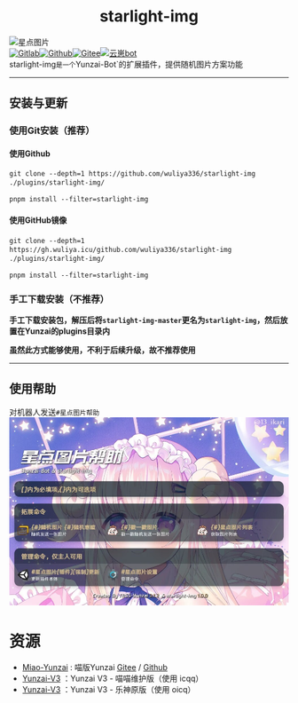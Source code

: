 # <center>starlight-img</center>

![星点图片](https://count.wuliya.cn/?name=starlight-img)<br>
[![Gitlab](https://img.shields.io/badge/Gitlab-星点图片-black?style=flat-square&logo=gitlab)](https://github.com/wuliya336/starlight-img )[![Github](https://img.shields.io/badge/Github-星点图片-black?style=flat-square&logo=github)](https://github.com/wuliya336/starlight-img)[![Gitee](https://img.shields.io/badge/Gitee-星点图片-black?style=flat-square&logo=gitee)](https://github.com/wuliya336/starlight-img )[![云崽bot](https://img.shields.io/badge/云崽-v3.0.0-black?style=flat-square&logo=dependabot)](https://gitee.com/Le-niao/Yunzai-Bot)<br>
starlight-img`是一个`Yunzai-Bot`的扩展插件，提供随机图片方案功能<br>

---
## 安装与更新

### 使用Git安装（推荐）
#### **使用Github**

```
git clone --depth=1 https://github.com/wuliya336/starlight-img ./plugins/starlight-img/
```

~~~
pnpm install --filter=starlight-img
~~~
#### **使用GitHub镜像**

```
git clone --depth=1 https://gh.wuliya.icu/github.com/wuliya336/starlight-img ./plugins/starlight-img/
```

~~~
pnpm install --filter=starlight-img
~~~


### 手工下载安装（不推荐）

**手工下载安装包，解压后将`starlight-img-master`更名为`starlight-img`，然后放置在Yunzai的plugins目录内<br>**

**虽然此方式能够使用，不利于后续升级，故不推荐使用<br>**

---

## 使用帮助
对机器人发送`#星点图片帮助`
![星点图片帮助](./resources/help.jpg)

# 资源

* [Miao-Yunzai](https://github.com/yoimiya-kokomi/Miao-Yunzai) : 喵版Yunzai [Gitee](https://gitee.com/yoimiya-kokomi/Miao-Yunzai)
  / [Github](https://github.com/yoimiya-kokomi/Miao-Yunzai)
* [Yunzai-V3](https://github.com/yoimiya-kokomi/Yunzai-Bot) ：Yunzai V3 - 喵喵维护版（使用 icqq）
* [Yunzai-V3](https://gitee.com/Le-niao/Yunzai-Bot) ：Yunzai V3 - 乐神原版（使用 oicq）
